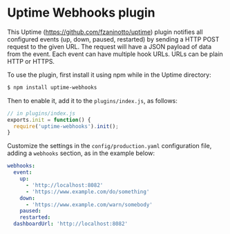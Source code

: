 Uptime Webhooks plugin
======================

This Uptime (https://github.com/fzaninotto/uptime) plugin notifies all configured events (up, down, paused, restarted) by sending a HTTP POST request to the given URL. The request will have a JSON payload of data from the event. Each event can have multiple hook URLs. URLs can be plain HTTP or HTTPS.

To use the plugin, first install it using npm while in the Uptime directory:

```sh
$ npm install uptime-webhooks
```

Then to enable it, add it to the `plugins/index.js`, as follows:

```js
// in plugins/index.js
exports.init = function() {
  require('uptime-webhooks').init();
}
```

Customize the settings in the `config/production.yaml` configuration file, adding a `webhooks` section, as in the example below:

```yaml
webhooks:
  event:
    up:
      - 'http://localhost:8082'
      - 'https://www.example.com/do/something'
    down:
      - 'https://www.example.com/warn/somebody'
    paused:
    restarted:
  dashboardUrl: 'http://localhost:8082'
```
